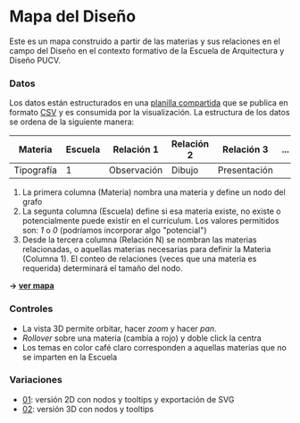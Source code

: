 # Mapa del Diseño

Este es un mapa construido a partir de las materias y sus relaciones en el campo del Diseño en el contexto formativo de la Escuela de Arquitectura y Diseño PUCV.

### Datos
Los datos están estructurados en una [planilla compartida](https://docs.google.com/spreadsheets/d/10Y4lf12X5LMDLnnClRoYhbfUiy7_N78HIkFqIY2VtmY/edit?usp=sharing) que se publica en formato [CSV](https://docs.google.com/spreadsheets/d/e/2PACX-1vRH7srxOeUb950beVHfXg6RckjZL1axbyHBfoR6oXbGhpdX2F2-1bUpN6a64LqmHd01QsHEH_c0Kawa/pub?gid=1339882215&single=true&output=csv) y es consumida por la visualización. La estructura de los datos se ordena de la siguiente manera:

| **Materia** | **Escuela** | **Relación 1** | **Relación 2** | **Relación 3** | **...** | **Relación 10** |
|-------------|---------|----------------|----------------|----------------|---------|-----------------|
| Tipografía  | 1      | Observación    | Dibujo         | Presentación   |         |                 |

1. La primera columna (Materia) nombra una materia y define un nodo del grafo
2. La segunta columna (Escuela) define si esa materia existe, no existe o potencialmente puede existir en el currículum. Los valores permitidos son: _1_ o _0_ (podríamos incorporar algo "potencial")
3. Desde la tercera columna (Relación N) se nombran las materias relacionadas, o aquellas materias necesarias para definir la Materia (Columna 1). El conteo de relaciones (veces que una materia es requerida) determinará el tamaño del nodo.

**&rarr; [ver mapa](http://hspencer.github.io/design-map)**

### Controles

- La vista 3D permite orbitar, hacer _zoom_ y hacer _pan_.
- _Rollover_ sobre una materia (cambia a rojo) y doble click la centra
- Los temas en color café claro corresponden a aquellas materias que no se imparten en la Escuela


### Variaciones
- [01](/01/): versión 2D con nodos y tooltips y exportación de SVG
- [02](/02/): versión 3D con nodos y tooltips